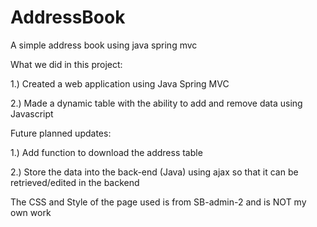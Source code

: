 # AddressBook
A simple address book using java spring mvc

What we did in this project:

1.) Created a web application using Java Spring MVC

2.) Made a dynamic table with the ability to add and remove data using Javascript

Future planned updates: 

1.) Add function to download the address table

2.) Store the data into the back-end (Java) using ajax so that it can be retrieved/edited in the backend

The CSS and Style of the page used is from SB-admin-2 and is NOT my own work
